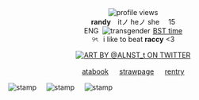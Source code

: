 
<div align="center">
  <div><img src="https://komarev.com/ghpvc/?username=kianffy&color=c93888&style=flat&label=🦴+pawprints+on+my+page　" alt="profile views" style="max-width:100%;"><div></div>
</div>
<div align="center" dir="auto">
  <div><b>randy</b>　itノ heノ she 　15</div>
  <div>ENG    <img src="https://64.media.tumblr.com/4d48def1d705a4f72b5bd1279306917b/1fd10d3a7bc0c3bb-15/s75x75_c1/a33751002cca259c6c45e69e94811687cd89412c.pnj" alt="transgender">   <ins>BST<ins> time</div>
  <div>୨ৎ    i like to beat <b>raccy</b> <3 </div>
</p>

<p dir="auto"><a target="_blank" href="https://x.com/ALNST_t/"><img src="https://ianstuff.carrd.co/assets/images/image02.png?v=322fe4e7" alt="ART BY @ALNST_t ON TWITTER" style="max-width: 100%;"></a></p>
<p dir="auto"><a href="https://nervousyoungfag.atabook.org/" rel="https://nervousyoungfag.atabook.org/">atabook</a> 　 <a href="https://davetrapped.straw.page/" rel="https://davetrapped.straw.page/">strawpage</a> 　 <a href="https://rentry.co/madboys" rel="https://rentry.co/madboys">rentry</a></p>

<div style="display: flex; gap: 20px; align-items: flex-start;">
  <img src="https://64.media.tumblr.com/c3ff7ac3d35820960e7a58840cef415e/adf79bd8a54b3422-11/s250x400/00c28b96960f15cb92d5f9172a1955d1c3cfe5a5.pnj" alt="stamp" style="max-width: 100%;">
  <img src="https://64.media.tumblr.com/8f4dddcfefb30338539071ab2254d3cb/95a4a5503deef573-97/s100x200/db0bdd467747b153e7256bdd3d18bbe7dfbc7b30.pnj" alt="stamp" style="max-width: 100%;">
  <img src="https://64.media.tumblr.com/a79fece25d7e88025f1c1f37b6a0fd41/7bf7ca88a92b27d3-c4/s100x200/4df89bc2768b99b915952afd584a3a17ea248416.gifv" alt="stamp" style="max-width: 100%;">
</div>

  </div>
</article>
  </div>
